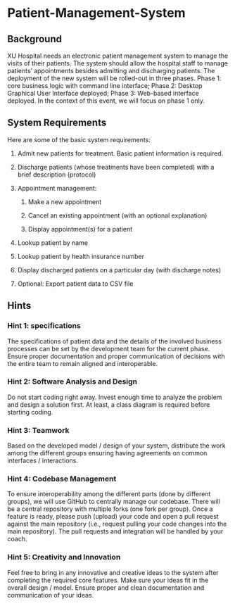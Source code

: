 # Patient-Management-System

## Background 

XU Hospital needs an electronic patient management system to manage the visits of their patients. The system should allow the hospital staff to manage patients’ appointments besides admitting and discharging patients. The deployment of the new system will be rolled-out in three phases. Phase 1: core business logic with command line interface; Phase 2: Desktop Graphical User Interface deployed; Phase 3: Web-based interface deployed. In the context of this event, we will focus on phase 1 only. 

## System Requirements 

Here are some of the basic system requirements: 

1. Admit new patients for treatment. Basic patient information is required. 

2. Discharge patients (whose treatments have been completed) with a brief description (protocol) 

3. Appointment management:  

   1. Make a new appointment 

   2. Cancel an existing appointment (with an optional explanation) 

   3. Display appointment(s) for a patient 

4. Lookup patient by name  

5. Lookup patient by health insurance number 

6. Display discharged patients on a particular day (with discharge notes) 

7. Optional: Export patient data to CSV file 

## Hints 

### Hint 1: specifications 

The specifications of patient data and the details of the involved business processes can be set by the development team for the current phase. Ensure proper documentation and proper communication of decisions with the entire team to remain aligned and interoperable. 

### Hint 2: Software Analysis and Design 

Do not start coding right away. Invest enough time to analyze the problem and design a solution first. At least, a class diagram is required before starting coding. 

### Hint 3: Teamwork 

Based on the developed model / design of your system, distribute the work among the different groups ensuring having agreements on common interfaces / interactions.  

### Hint 4: Codebase Management 

To ensure interoperability among the different parts (done by different groups), we will use GitHub to centrally manage our codebase. There will be a central repository with multiple forks (one fork per group). Once a feature is ready, please push (upload) your code and open a pull request against the main repository (i.e., request pulling your code changes into the main repository). The pull requests and integration will be handled by your coach. 

### Hint 5: Creativity and Innovation 

Feel free to bring in any innovative and creative ideas to the system after completing the required core features. Make sure your ideas fit in the overall design / model. Ensure proper and clean documentation and communication of your ideas.    